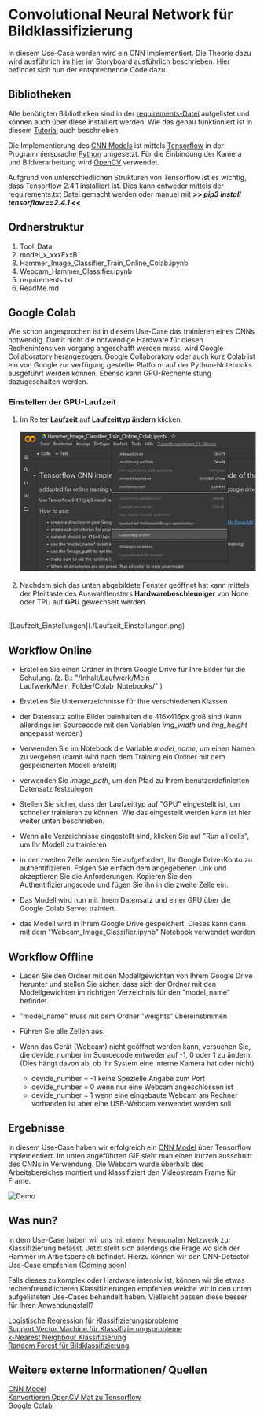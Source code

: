 # Convolutional Neural Network für Bildklassifizierung

In diesem Use-Case werden wird ein CNN Implementiert. Die Theorie dazu wird ausführlich im [hier](https://www.aiav.technikum-wien.at/ai-anwenden) im Storyboard ausführlich beschrieben. Hier befindet sich nun der entsprechende Code dazu.  


## Bibliotheken

Alle benötigten Bibliotheken sind in der [requirements-Datei](./requirements.txt) aufgelistet und können auch über diese installiert werden. Wie das genau funktioniert ist in diesem [Tutorial](https://note.nkmk.me/en/python-pip-install-requirements/) auch beschrieben.  

Die Implementierung des [CNN Models](https://www.tensorflow.org/tutorials/images/classification) ist mittels [Tensorflow](https://www.tensorflow.org/) in der Programmiersprache [Python](https://docs.python.org/3/) umgesetzt. Für die Einbindung der Kamera und Bildverarbeitung wird [OpenCV](https://opencv.org/) verwendet. 

Aufgrund von unterschiedlichen Strukturen von Tensorflow ist es wichtig, dass Tensorflow 2.4.1 installiert ist. Dies kann entweder mittels der requirements.txt Datei gemacht werden oder manuel mit  **>> _pip3 install tensorflow==2.4.1_ <<**

## Ordnerstruktur


1. Tool_Data
2. model_x_xxxExxB
3. Hammer_Image_Classifier_Train_Online_Colab.ipynb
4. Webcam_Hammer_Classifier.ipynb
5. requirements.txt
6. ReadMe.md

## Google Colab

Wie schon angesprochen ist in diesem Use-Case das trainieren eines CNNs notwendig. Damit nicht die notwendige Hardware für diesen Rechenintensiven vorgang angeschafft werden muss, wird Google Collaboratory herangezogen. Google Collaboratory oder auch kurz Colab ist ein von Google zur verfügung gestellte Platform auf der Python-Notebooks ausgeführt werden können. Ebenso kann GPU-Rechenleistung dazugeschalten werden. 


### Einstellen der GPU-Laufzeit 
1) Im Reiter **Laufzeit** auf **Laufzeittyp ändern** klicken. 
</br></br>
![Laufzeit-Reiter](./Laufzeit.png) </br> </br> 
2) Nachdem sich das unten abgebildete Fenster geöffnet hat kann mittels der Pfeiltaste des Auswahlfensters **Hardwarebeschleuniger** von None oder TPU auf **GPU** gewechselt werden.   
</br>
![Laufzeit_Einstellungen](./Laufzeit_Einstellungen.png)


## Workflow Online 
- Erstellen Sie einen Ordner in Ihrem Google Drive für Ihre Bilder für die Schulung. (z. B.: "/Inhalt/Laufwerk/Mein Laufwerk/Mein_Folder/Colab_Notebooks/" )
- Erstellen Sie Unterverzeichnisse für Ihre verschiedenen Klassen

- der Datensatz sollte Bilder beinhalten die 416x416px groß sind (kann allerdings im Sourcecode mit den Variablen _img_width_ und _img_height_ angepasst werden)

- Verwenden Sie im Notebook die Variable _model_name_, um einen Namen zu vergeben (damit wird nach dem Training ein Ordner mit dem gespeicherten Modell erstellt)
- verwenden Sie _image_path_, um den Pfad zu Ihrem benutzerdefinierten Datensatz festzulegen

- Stellen Sie sicher, dass der Laufzeittyp auf "GPU" eingestellt ist, um schneller trainieren zu können. Wie das eingestellt werden kann ist hier weiter unten beschrieben. 

- Wenn alle Verzeichnisse eingestellt sind, klicken Sie auf "Run all cells", um Ihr Modell zu trainieren

- in der zweiten Zelle werden Sie aufgefordert, Ihr Google Drive-Konto zu authentifizieren. Folgen Sie einfach dem angegebenen Link und akzeptieren Sie die Anforderungen. Kopieren Sie den Authentifizierungscode und fügen Sie ihn in die zweite Zelle ein. 

- Das Modell wird nun mit Ihrem Datensatz und einer GPU über die Google Colab Server trainiert.

- das Modell wird in Ihrem Google Drive gespeichert. Dieses kann dann mit dem "Webcam_Image_Classifier.ipynb" Notebook verwendet werden




## Workflow Offline
- Laden Sie den Ordner mit den Modellgewichten von Ihrem Google Drive herunter und stellen Sie sicher, dass sich der Ordner mit den Modellgewichten im richtigen Verzeichnis für den "model_name" befindet.

- "model_name" muss mit dem Ordner "weights" übereinstimmen

- Führen Sie alle Zellen aus. 

- Wenn das Gerät (Webcam) nicht geöffnet werden kann, versuchen Sie, die devide_number im Sourcecode entweder auf -1, 0 oder 1 zu ändern. (Dies hängt davon ab, ob Ihr System eine interne Kamera hat oder nicht)
    - devide_number = -1 keine Spezielle Angabe zum Port
    - devide_number =  0 wenn nur eine Webcam angeschlossen ist 
    - devide_number =  1 wenn eine eingebaute Webcam am Rechner vorhanden ist aber eine USB-Webcam verwendet werden soll
    




## Ergebnisse
In diesem Use-Case haben wir erfolgreich ein [CNN Model](https://www.tensorflow.org/tutorials/images/classification) über Tensorflow implementiert. Im unten angeführten GIF sieht man einen kurzen ausschnitt des CNNs in Verwendung. Die Webcam wurde überhalb des Arbeitsbereiches montiert und klassifiziert den Videostream Frame für Frame. 

![Demo](./Hammer_Example.gif) 

## Was nun? 

In dem Use-Case haben wir uns mit einem Neuronalen Netzwerk zur Klassifizierung befasst. Jetzt stellt sich allerdings die Frage _wo_ sich der Hammer im Arbeitsbereich befindet. Hierzu können wir den CNN-Detector Use-Case empfehlen ([Coming soon](https://www.aiav.technikum-wien.at/))



Falls dieses zu komplex oder Hardware intensiv ist, können wir die etwas rechenfreundlicheren Klassifizierungen empfehlen welche wir in den unten aufgelisteten Use-Cases behandelt haben. Vielleicht passen diese besser für Ihren Anwendungsfall? 

[Logistische Regression für Klassifizierungsprobleme](https://github.com/TW-Robotics/AIAV/tree/devel_abdank/miniUsecase_12_SVM) <br>
[Support Vector Machine für Klassifizierungsprobleme](https://github.com/TW-Robotics/AIAV/tree/devel_abdank/miniUsecase_11_logistic_reg) <br>
[k-Nearest Neighbour Klassifizierung](https://github.com/TW-Robotics/AIAV/tree/devel_abdank/miniUsecase_15_Random_Forest)<br>
[Random Forest für Bildklassifizierung](https://github.com/TW-Robotics/AIAV/tree/devel_abdank/miniUsecase_15_Random_Forest)


## Weitere externe Informationen/ Quellen

[CNN Model](https://www.tensorflow.org/tutorials/images/classification) </br>
[Konvertieren OpenCV Mat zu Tensorflow](https://stackoverflow.com/questions/40273109/convert-python-opencv-mat-image-to-tensorflow-image-data/40273815)</br>
[Google Colab](https://colab.research.google.com/notebooks/welcome.ipynb?hl=de)